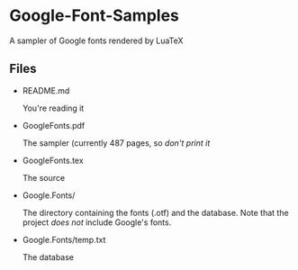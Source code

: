 Google-Font-Samples
===================

A sampler of Google fonts rendered by LuaTeX

Files
-----

* README.md

  You're reading it

* GoogleFonts.pdf

  The sampler (currently 487 pages, so *don't print it*

* GoogleFonts.tex

  The source

* Google.Fonts/

  The directory containing the fonts (.otf) and the database.
  Note that the project *does not* include Google's fonts.

* Google.Fonts/temp.txt

  The database